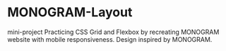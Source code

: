 # MONOGRAM-Layout
mini-project
Practicing CSS Grid and Flexbox by recreating MONOGRAM website with mobile responsiveness.
Design inspired by MONOGRAM. 
